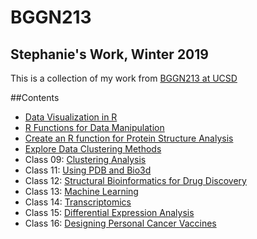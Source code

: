 # BGGN213 
## Stephanie's Work, Winter 2019

This is a collection of my work from [BGGN213 at UCSD](https://bioboot.github.io/bggn213_W19/)

##Contents
- [Data Visualization in R](https://github.com/sdcurt/BGGN213/blob/master/class05/class05.md)
- [R Functions for Data Manipulation](https://github.com/sdcurt/BGGN213/blob/master/class06/class06.md)
- [Create an R function for Protein Structure Analysis](https://github.com/sdcurt/BGGN213/blob/master/class06/Class06_CodeImprovementHW.md)
- [Explore Data Clustering Methods](https://github.com/sdcurt/BGGN213/blob/master/Class08/Class07-08.md)
- Class 09: [Clustering Analysis](https://github.com/sdcurt/BGGN213/blob/master/Class09/Class09.md)
- Class 11: [Using PDB and Bio3d](https://github.com/sdcurt/BGGN213/blob/master/Class11/Class11.md)
- Class 12: [Structural Bioinformatics for Drug Discovery](https://github.com/sdcurt/BGGN213/blob/master/Class12/Class12.md)
- Class 13: [Machine Learning](https://github.com/sdcurt/BGGN213/blob/master/Class13/Class13.md)
- Class 14: [Transcriptomics](https://github.com/sdcurt/BGGN213/blob/master/Class14/Class14.md)
- Class 15: [Differential Expression Analysis](https://github.com/sdcurt/BGGN213/blob/master/Class15/Class15.md)
- Class 16: [Designing Personal Cancer Vaccines](https://github.com/sdcurt/BGGN213/blob/master/Class16/Class16.md)

